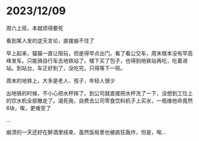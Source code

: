 # 2023/12/09

周六上班，本就烦得要死

看到某人发的逆天言论，直接崩不住了

早上起来，猫猫一直让陪玩，但是得早点出门。看了看公交车，周末根本没有早高峰发车。只能骑自行车去地铁站了。楼下买了包子，也得到地铁站再吃，吃着进站。到站台，车正好到了，没吃完，只得等下一班。

周末的地铁上，大多是老人、孩子，年轻人很少

出地铁的时候，不小心把水杯摔了。到公司就直接把水杯洗了一下，没想到工位上的饮水机全部撤走了。渴死我，自费去公司零食饮料机子上买水，一瓶维他命竟然6块，唉，更难受了

…

崩溃的一天还好在醉酒里结束，虽然饭局里也被疯狂轰炸，但是，唉…

